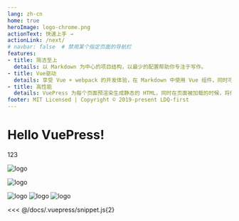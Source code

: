 ```yaml
---
lang: zh-cn
home: true
heroImage: logo-chrome.png
actionText: 快速上手 →
actionLink: /next/
# navbar: false  # 禁用某个指定页面的导航栏
features:
- title: 简洁至上
  details: 以 Markdown 为中心的项目结构，以最少的配置帮助你专注于写作。
- title: Vue驱动
  details: 享受 Vue + webpack 的开发体验，在 Markdown 中使用 Vue 组件，同时可以使用 Vue 来开发自定义主题。
- title: 高性能
  details: VuePress 为每个页面预渲染生成静态的 HTML，同时在页面被加载的时候，将作为 SPA 运行。
footer: MIT Licensed | Copyright © 2019-present LDQ-first
---
```




# Hello VuePress!
123

![logo](logo-chrome.png)

![logo](vuepresstest/logo-chrome.png)


<img src="logo-chrome.png" alt="logo">

<img src="vuepresstest/logo-chrome.png" alt="logo">

<img :src="$withBase('logo-chrome.png')" alt="logo">

<<< @/docs/.vuepress/snippet.js{2}